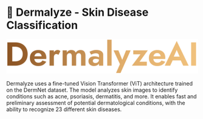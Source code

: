 # 🧬 Dermalyze - Skin Disease Classification 

<p><img src="https://github.com/Ensar01/DermalyzeAI/blob/main/static/pics/Logo.png"></p>

Dermalyze uses a fine-tuned Vision Transformer (ViT) architecture trained on the DermNet dataset. The model analyzes skin images to identify conditions such as acne, psoriasis, dermatitis, and more. It enables fast and preliminary assessment of potential dermatological conditions, with the ability to recognize 23 different skin diseases.
